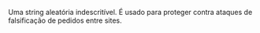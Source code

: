 Uma string aleatória indescritível. É usado para proteger contra ataques de falsificação de pedidos entre sites.
